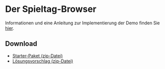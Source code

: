# Der Spieltag-Browser

Informationen und eine Anleitung zur Implementierung der Demo finden Sie [hier](https://regensburger-forscher.de/mme/Demos/spieltag-browser/).

## Download

- [Starter-Paket (zip-Datei)](https://github.com/Multimedia-Engineering-Regensburg-Demos/MME-Spieltag-Browser/archive/starter.zip)
- [Lösungsvorschlag (zip-Datei)](https://github.com/Multimedia-Engineering-Regensburg-Demos/MME-Spieltag-Browser/archive/master.zip)